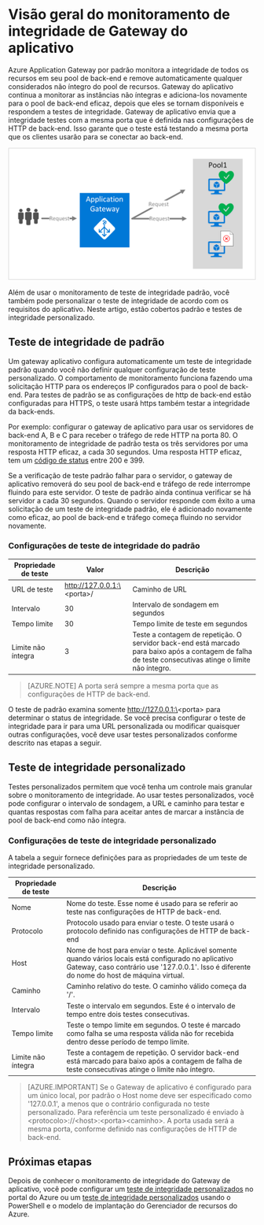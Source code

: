 

<properties
   pageTitle="Integridade monitoramento visão geral do Gateway de aplicativo do Azure | Microsoft Azure"
   description="Saiba mais sobre os recursos de monitoramento do Gateway de aplicativo do Azure"
   services="application-gateway"
   documentationCenter="na"
   authors="georgewallace"
   manager="carmonm"
   editor=""
   tags="azure-resource-manager"
/>
<tags  
   ms.service="application-gateway"
   ms.devlang="na"
   ms.topic="article"
   ms.tgt_pltfrm="na"
   ms.workload="infrastructure-services"
   ms.date="10/25/2016"
   ms.author="gwallace" />

# <a name="application-gateway-health-monitoring-overview"></a>Visão geral do monitoramento de integridade de Gateway do aplicativo

Azure Application Gateway por padrão monitora a integridade de todos os recursos em seu pool de back-end e remove automaticamente qualquer considerados não íntegro do pool de recursos. Gateway do aplicativo continua a monitorar as instâncias não íntegras e adiciona-los novamente para o pool de back-end eficaz, depois que eles se tornam disponíveis e respondem a testes de integridade. Gateway de aplicativo envia que a integridade testes com a mesma porta que é definida nas configurações de HTTP de back-end. Isso garante que o teste está testando a mesma porta que os clientes usarão para se conectar ao back-end.

![exemplo de teste de gateway do aplicativo][1]

Além de usar o monitoramento de teste de integridade padrão, você também pode personalizar o teste de integridade de acordo com os requisitos do aplicativo. Neste artigo, estão cobertos padrão e testes de integridade personalizado.

## <a name="default-health-probe"></a>Teste de integridade de padrão

Um gateway aplicativo configura automaticamente um teste de integridade padrão quando você não definir qualquer configuração de teste personalizado. O comportamento de monitoramento funciona fazendo uma solicitação HTTP para os endereços IP configurados para o pool de back-end. Para testes de padrão se as configurações de http de back-end estão configuradas para HTTPS, o teste usará https também testar a integridade da back-ends.

Por exemplo: configurar o gateway de aplicativo para usar os servidores de back-end A, B e C para receber o tráfego de rede HTTP na porta 80. O monitoramento de integridade de padrão testa os três servidores por uma resposta HTTP eficaz, a cada 30 segundos. Uma resposta HTTP eficaz, tem um [código de status](https://msdn.microsoft.com/library/aa287675.aspx) entre 200 e 399.

Se a verificação de teste padrão falhar para o servidor, o gateway de aplicativo removerá do seu pool de back-end e tráfego de rede interrompe fluindo para este servidor. O teste de padrão ainda continua verificar se há servidor a cada 30 segundos. Quando o servidor responde com êxito a uma solicitação de um teste de integridade padrão, ele é adicionado novamente como eficaz, ao pool de back-end e tráfego começa fluindo no servidor novamente.

### <a name="default-health-probe-settings"></a>Configurações de teste de integridade do padrão

|Propriedade de teste | Valor | Descrição|
|---|---|---|
| URL de teste| http://127.0.0.1:\<porta\>/ | Caminho de URL |
| Intervalo | 30 | Intervalo de sondagem em segundos |
| Tempo limite  | 30 | Tempo limite de teste em segundos |
| Limite não íntegra | 3 | Teste a contagem de repetição. O servidor back-end está marcado para baixo após a contagem de falha de teste consecutivas atinge o limite não íntegro. |

> [AZURE.NOTE] A porta será sempre a mesma porta que as configurações de HTTP de back-end.

O teste de padrão examina somente http://127.0.0.1:\<porta\> para determinar o status de integridade. Se você precisa configurar o teste de integridade para ir para uma URL personalizada ou modificar quaisquer outras configurações, você deve usar testes personalizados conforme descrito nas etapas a seguir.

## <a name="custom-health-probe"></a>Teste de integridade personalizado

Testes personalizados permitem que você tenha um controle mais granular sobre o monitoramento de integridade. Ao usar testes personalizados, você pode configurar o intervalo de sondagem, a URL e caminho para testar e quantas respostas com falha para aceitar antes de marcar a instância de pool de back-end como não íntegra.

### <a name="custom-health-probe-settings"></a>Configurações de teste de integridade personalizado

A tabela a seguir fornece definições para as propriedades de um teste de integridade personalizado.

|Propriedade de teste| Descrição|
|---|---|
| Nome | Nome do teste. Esse nome é usado para se referir ao teste nas configurações de HTTP de back-end. |
| Protocolo | Protocolo usado para enviar o teste. O teste usará o protocolo definido nas configurações de HTTP de back-end |
| Host |  Nome de host para enviar o teste. Aplicável somente quando vários locais está configurado no aplicativo Gateway, caso contrário use '127.0.0.1'. Isso é diferente do nome do host de máquina virtual. |
| Caminho | Caminho relativo do teste. O caminho válido começa da '/'. |
| Intervalo | Teste o intervalo em segundos. Este é o intervalo de tempo entre dois testes consecutivas.|
| Tempo limite | Teste o tempo limite em segundos. O teste é marcado como falha se uma resposta válida não for recebida dentro desse período de tempo limite. |
| Limite não íntegra | Teste a contagem de repetição. O servidor back-end está marcado para baixo após a contagem de falha de teste consecutivas atinge o limite não íntegro. |

> [AZURE.IMPORTANT] Se o Gateway de aplicativo é configurado para um único local, por padrão o Host nome deve ser especificado como '127.0.0.1', a menos que o contrário configurada no teste personalizado.
Para referência um teste personalizado é enviado à \<protocolo\>://\<host\>:\<porta\>\<caminho\>. A porta usada será a mesma porta, conforme definido nas configurações de HTTP de back-end.

## <a name="next-steps"></a>Próximas etapas

Depois de conhecer o monitoramento de integridade do Gateway de aplicativo, você pode configurar um [teste de integridade personalizados](application-gateway-create-probe-portal.md) no portal do Azure ou um [teste de integridade personalizados](application-gateway-create-probe-ps.md) usando o PowerShell e o modelo de implantação do Gerenciador de recursos do Azure.

[1]: ./media/application-gateway-probe-overview/appgatewayprobe.png